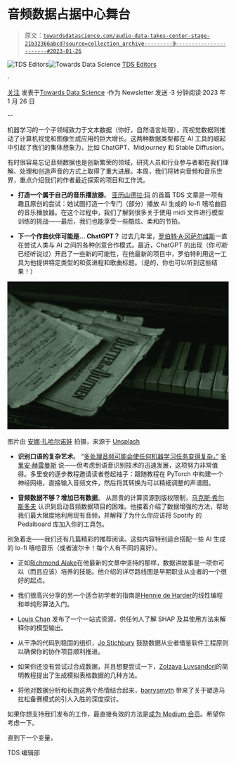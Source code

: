 # 音频数据占据中心舞台

> 原文：[`towardsdatascience.com/audio-data-takes-center-stage-21b32366abcd?source=collection_archive---------9-----------------------#2023-01-26`](https://towardsdatascience.com/audio-data-takes-center-stage-21b32366abcd?source=collection_archive---------9-----------------------#2023-01-26)

[](https://towardsdatascience.medium.com/?source=post_page-----21b32366abcd--------------------------------)![TDS Editors](https://towardsdatascience.medium.com/?source=post_page-----21b32366abcd--------------------------------)[](https://towardsdatascience.com/?source=post_page-----21b32366abcd--------------------------------)![Towards Data Science](https://towardsdatascience.com/?source=post_page-----21b32366abcd--------------------------------) [TDS Editors](https://towardsdatascience.medium.com/?source=post_page-----21b32366abcd--------------------------------)

·

[关注](https://medium.com/m/signin?actionUrl=https%3A%2F%2Fmedium.com%2F_%2Fsubscribe%2Fuser%2F7e12c71dfa81&operation=register&redirect=https%3A%2F%2Ftowardsdatascience.com%2Faudio-data-takes-center-stage-21b32366abcd&user=TDS+Editors&userId=7e12c71dfa81&source=post_page-7e12c71dfa81----21b32366abcd---------------------post_header-----------) 发表于[Towards Data Science](https://towardsdatascience.com/?source=post_page-----21b32366abcd--------------------------------) ·作为 Newsletter 发送 ·3 分钟阅读·2023 年 1 月 26 日[](https://medium.com/m/signin?actionUrl=https%3A%2F%2Fmedium.com%2F_%2Fvote%2Ftowards-data-science%2F21b32366abcd&operation=register&redirect=https%3A%2F%2Ftowardsdatascience.com%2Faudio-data-takes-center-stage-21b32366abcd&user=TDS+Editors&userId=7e12c71dfa81&source=-----21b32366abcd---------------------clap_footer-----------)

--

[](https://medium.com/m/signin?actionUrl=https%3A%2F%2Fmedium.com%2F_%2Fbookmark%2Fp%2F21b32366abcd&operation=register&redirect=https%3A%2F%2Ftowardsdatascience.com%2Faudio-data-takes-center-stage-21b32366abcd&source=-----21b32366abcd---------------------bookmark_footer-----------)

机器学习的一个子领域致力于文本数据（你好，自然语言处理），而视觉数据则推动了计算机视觉和图像生成应用的巨大增长。这两种数据类型都在 AI 工具的崛起中引起了我们的集体想象力，比如 ChatGPT、Midjourney 和 Stable Diffusion。

有时很容易忘记音频数据也是创新繁荣的领域，研究人员和行业参与者都在我们理解、处理和创造声音的方式上取得了重大进展。本周，我们将转向音频和音乐世界，重点介绍我们的作者最近探索的项目和工作流。

+   **打造一个属于自己的音乐播放器**。 [亚历山德拉·玛](https://medium.com/u/effc1ebd4aac?source=post_page-----21b32366abcd--------------------------------) 的首篇 TDS 文章是一项有趣且原创的尝试：她试图打造一个专门（部分）播放 AI 生成的 lo-fi 嘻哈曲目的音乐播放器。在这个过程中，我们了解到很多关于使用 midi 文件进行模型训练的挑战——最后，我们也能享受一些酷炫、柔和的节拍。

+   **下一个作曲伙伴可能是… ChatGPT？** 过去几年里，[罗伯特·A·冈萨尔维斯](https://medium.com/u/c97e6c73c13c?source=post_page-----21b32366abcd--------------------------------)一直在尝试人类与 AI 之间的各种创意合作模式。最近，ChatGPT 的出现（你*可能*已经听说过）开启了一些新的可能性，在他最新的项目中，罗伯特利用这一工具为他提供特定类型的和弦进程和歌曲标题。（是的，你也可以听到这些结果！）

![](img/55e53b4ccf114402ee0aefa2e70a0fab.png)

图片由 [安娜·扎哈尔诺娃](https://unsplash.com/@annaazart?utm_source=medium&utm_medium=referral) 拍摄，来源于 [Unsplash](https://unsplash.com/?utm_source=medium&utm_medium=referral)

+   **识别口语的复杂艺术**。 “[多处理音频可能会使任何机器学习任务变得复杂，”](https://medium.com/u/c3698334d99?source=post_page-----21b32366abcd--------------------------------) [多里安·赫雷曼斯](https://medium.com/u/c3698334d99?source=post_page-----21b32366abcd--------------------------------) 说——但考虑到语音识别技术的迅速发展，这项努力非常值得。多里安的逐步教程邀请读者卷起袖子：跟随教程在 PyTorch 中构建一个神经网络，直接输入音频文件，然后将其转换为可以精细调整的声谱图。

+   **音频数据不够？增加已有数据**。 从昂贵的计算资源到版权限制，[马克斯·希尔斯多夫](https://medium.com/u/d0c085a74ae8?source=post_page-----21b32366abcd--------------------------------) 认识到启动音频数据项目的困难。他接着介绍了数据增强的方法，帮助我们最大限度地利用现有音频，并解释了为什么你应该将 Spotify 的 Pedalboard 库加入你的工具包。

别急着走——我们还有几篇精彩的推荐阅读。这些内容特别适合搭配一些 AI 生成的 lo-fi 嘻哈音乐（或者波尔卡！每个人有不同的喜好）。

+   正如[Richmond Alake](https://medium.com/u/88797ba3f2f6?source=post_page-----21b32366abcd--------------------------------)在他最新的文章中坚持的那样，数据讲故事是一项你可以（而且应该）培养的技能。他介绍的详尽路线图是早期职业从业者的一个很好的起点。

+   我们很高兴分享的另一个适合初学者的指南是[Hennie de Harder](https://medium.com/u/fb96be98b7b9?source=post_page-----21b32366abcd--------------------------------)的线性编程和单纯形算法入门。

+   [Louis Chan](https://medium.com/u/6d585e26760a?source=post_page-----21b32366abcd--------------------------------) 发布了一个一站式资源，供任何人了解 SHAP 及其使用方法来解释你的模型输出。

+   从干净的代码到稳固的组织，[Jo Stichbury](https://medium.com/u/49dd0198b639?source=post_page-----21b32366abcd--------------------------------) 鼓励数据从业者借鉴软件工程原则以确保你的协作项目顺利推进。

+   如果你还没有尝试过合成数据，并且想要尝试一下，[Zolzaya Luvsandorj](https://medium.com/u/5bca2b935223?source=post_page-----21b32366abcd--------------------------------)的简明教程提出了生成模拟表格数据的几种方法。

+   将他对数据分析和长跑这两个热情结合起来，[barrysmyth](https://medium.com/u/a995c3b2ae8?source=post_page-----21b32366abcd--------------------------------) 带来了关于塑造马拉松备赛模式的引人入胜的深度探讨。

如果你想支持我们发布的工作，最直接有效的方法是[成为 Medium 会员](https://bit.ly/tds-membership)。希望你考虑一下。

直到下一个变量，

TDS 编辑部
